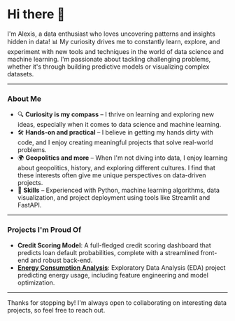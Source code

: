 # Hi there 👋

I'm Alexis, a data enthusiast who loves uncovering patterns and insights hidden in data! 📊 My curiosity drives me to constantly learn, explore, and experiment with new tools and techniques 
in the world of data science and machine learning. I'm passionate about tackling challenging problems, whether it's through building predictive models or visualizing complex datasets.

---

### About Me

- 🔍 **Curiosity is my compass** – I thrive on learning and exploring new ideas, especially when it comes to data science and machine learning.
- 🛠️ **Hands-on and practical** – I believe in getting my hands dirty with code, and I enjoy creating meaningful projects that solve real-world problems.
- 🌍 **Geopolitics and more** – When I'm not diving into data, I enjoy learning about geopolitics, history, and exploring different cultures. I find that these interests often give me unique perspectives on data-driven projects.
- 💼 **Skills** – Experienced with Python, machine learning algorithms, data visualization, and project deployment using tools like Streamlit and FastAPI.

---

### Projects I'm Proud Of

- **Credit Scoring Model**: A full-fledged credit scoring dashboard that predicts loan default probabilities, complete with a streamlined front-end and robust back-end.
- **[Energy Consumption Analysis](https://github.com/alexisMarceau1/SeattleEnergyForecast)**: Exploratory Data Analysis (EDA) project predicting energy usage, including feature engineering and model optimization.

---

Thanks for stopping by! I'm always open to collaborating on interesting data projects, so feel free to reach out.
